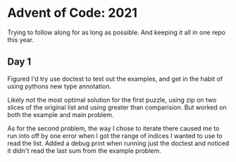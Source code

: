 # Advent of Code: 2021

Trying to follow along for as long as possible. And keeping it all in one repo this year.

## Day 1

Figured I'd try use doctest to test out the examples, and get in the habit of using pythons new type annotation.

Likely not the most optimal solution for the first puzzle, using zip on two slices of the original list and using greater than comparision. But worked on both the example and main problem.

As for the second problem, the way I chose to iterate there caused me to run into off by one error when I got the range of indices I wanted to use to read the list. Added a debug print when running just the doctest and noticed it didn't read the last sum from the example problem.
